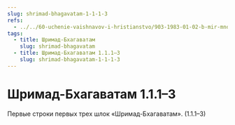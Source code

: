```yaml
---
slug: shrimad-bhagavatam-1-1-1-3
refs:
  - ../../60-uchenie-vaishnavov-i-hristianstvo/903-1983-01-02-b-mir-mnozhestva-hristov-kommentarij-k-istorii-padeniya-adama-i-evy.md
tags:
  - title: Шримад-Бхагаватам
    slug: shrimad-bhagavatam
  - title: Шримад-Бхагаватам 1.1.1–3
    slug: shrimad-bhagavatam-1-1-1-3
---
```


# Шримад-Бхагаватам 1.1.1–3

Первые строки первых трех шлок «Шримад-Бхагаватам». (1.1.1–3)

